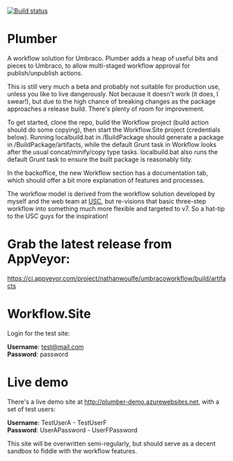 [![Build status](https://ci.appveyor.com/api/projects/status/ap94da7169wk0g0v?svg=true)](https://ci.appveyor.com/project/nathanwoulfe/umbracoworkflow)

Plumber
=========
A workflow solution for Umbraco. Plumber adds a heap of useful bits and pieces to Umbraco, to allow multi-staged workflow approval for publish/unpublish actions. 

This is still very much a beta and probably not suitable for production use, unless you like to live dangerously. Not because it doesn't work (it does, I swear!), but due to the high chance of breaking changes as the package approaches a release build. There's plenty of room for improvement.

To get started, clone the repo, build the Workflow project (build action should do some copying), then start the Workflow.Site project (credentials below). Running localbuild.bat in /BuildPackage should generate a package in /BuildPackage/artifacts, while the default Grunt task in Workflow looks after the usual concat/minify/copy type tasks. localbuild.bat also runs the default Grunt task to ensure the built package is reasonably tidy.

In the backoffice, the new Workflow section has a documentation tab, which should offer a bit more explanation of features and processes.

The workflow model is derived from the workflow solution developed by myself and the web team at [USC](http://www.usc.edu.au), but re-visions that basic three-step workflow into something much more flexible and targeted to v7. So a hat-tip to the USC guys for the inspiration!

Grab the latest release from AppVeyor:
=========
https://ci.appveyor.com/project/nathanwoulfe/umbracoworkflow/build/artifacts

Workflow.Site
=========
Login for the test site:

**Username**: test@mail.com<br/>
**Password**: password

Live demo
=========
There's a live demo site at http://plumber-demo.azurewebsites.net, with a set of test users:

**Username**: TestUserA - TestUserF<br />
**Password**: UserAPassword - UserFPassword

This site will be overwritten semi-regularly, but should serve as a decent sandbox to fiddle with the workflow features. 

